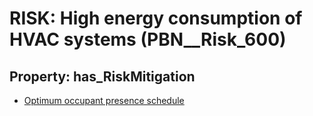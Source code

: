# RISK: __High energy consumption of HVAC systems__ (PBN__Risk_600)

## Property: has_RiskMitigation

* [Optimum occupant presence schedule](PBN__RiskMitigation_837)

